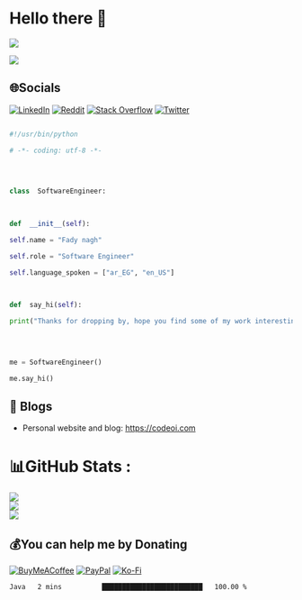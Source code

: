 # Hello there 👋

  ![](https://github.com/fady0/fady0/blob/main/readme_header.jpg)

[![](https://visitcount.itsvg.in/api?id=fady0&icon=8&color=8)](https://visitcount.itsvg.in)

## 🌐Socials
[![LinkedIn](https://img.shields.io/badge/LinkedIn-%230077B5.svg?logo=linkedin&logoColor=white)](https://linkedin.com/in/fady0) [![Reddit](https://img.shields.io/badge/Reddit-%23FF4500.svg?logo=Reddit&logoColor=white)](https://reddit.com/user/fady000) [![Stack Overflow](https://img.shields.io/badge/-Stackoverflow-FE7A16?logo=stack-overflow&logoColor=white)](https://stackoverflow.com/users/14895864) [![Twitter](https://img.shields.io/badge/Twitter-%231DA1F2.svg?logo=Twitter&logoColor=white)](https://twitter.com/fadynagh0)
  
  

```python

#!/usr/bin/python

# -*- coding: utf-8 -*-

  
  

class  SoftwareEngineer:

  

def  __init__(self):

self.name = "Fady nagh"

self.role = "Software Engineer"

self.language_spoken = ["ar_EG", "en_US"]

  

def  say_hi(self):

print("Thanks for dropping by, hope you find some of my work interesting.")

  
  

me = SoftwareEngineer()

me.say_hi()

```

  

## 📝 Blogs
  
- Personal website and blog: https://codeoi.com

# 📊GitHub Stats :
![](https://github-readme-stats.vercel.app/api?username=fady0&theme=dracula&hide_border=true&include_all_commits=true&count_private=false)<br/>
![](https://github-readme-streak-stats.herokuapp.com/?user=fady0&theme=dracula&hide_border=true)<br/>
![](https://github-readme-stats.vercel.app/api/top-langs/?username=fady0&theme=dracula&hide_border=true&include_all_commits=true&count_private=false&layout=compact)
 
  

 ## 💰You can help me by Donating
  [![BuyMeACoffee](https://img.shields.io/badge/Buy%20Me%20a%20Coffee-ffdd00?style=for-the-badge&logo=buy-me-a-coffee&logoColor=black)](https://buymeacoffee.com/fady0) [![PayPal](https://img.shields.io/badge/PayPal-00457C?style=for-the-badge&logo=paypal&logoColor=white)](https://paypal.me/fadyfaraday) [![Ko-Fi](https://img.shields.io/badge/Ko--fi-F16061?style=for-the-badge&logo=ko-fi&logoColor=white)](https://ko-fi.com/fady0) 

<!--START_SECTION:waka-->

```text
Java   2 mins          █████████████████████████   100.00 %
```

<!--END_SECTION:waka-->
